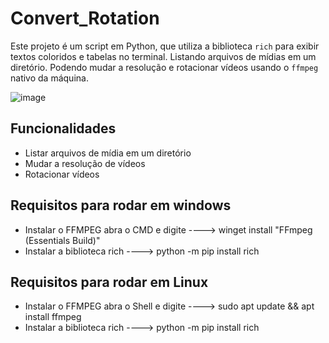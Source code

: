 # Convert_Rotation

Este projeto é um script em Python, que utiliza a biblioteca `rich` para exibir textos coloridos e tabelas no terminal. Listando arquivos de mídias em um diretório. Podendo mudar a resolução e rotacionar vídeos usando o `ffmpeg` nativo da máquina.

![image](https://github.com/user-attachments/assets/896bd5c4-88c5-4103-acf5-6570cabb887a)



## Funcionalidades

- Listar arquivos de mídia em um diretório
- Mudar a resolução de vídeos
- Rotacionar vídeos

## Requisitos para rodar em windows
- Instalar o FFMPEG abra o CMD e digite ----> winget install "FFmpeg (Essentials Build)"
- Instalar a biblioteca rich  ----> python -m pip install rich

## Requisitos para rodar em Linux
- Instalar o FFMPEG abra o Shell e digite ----> sudo apt update && apt install ffmpeg
- Instalar a biblioteca rich  ----> python -m pip install rich
